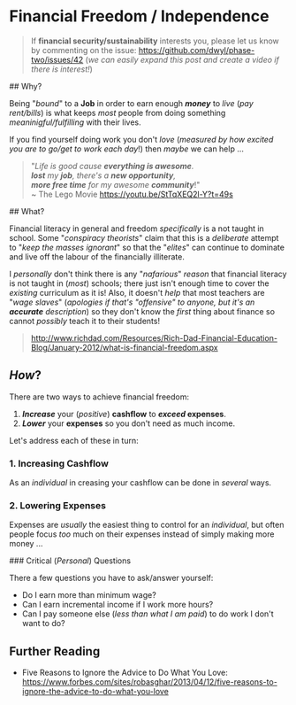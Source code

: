 # Financial Freedom / Independence

> If **financial security/sustainability** interests you,
> please let us know by commenting on the issue:
> https://github.com/dwyl/phase-two/issues/42
> (_we can easily expand this post and create a video if there is interest!_)

## Why?

Being "_bound_" to a **Job** in order to
earn enough ***money*** to _live_ (_pay rent/bills_)
is what keeps _most_ people from doing something
_meaninigful/fulfilling_ with their lives.

If you find yourself doing work you don't _love_
(_measured by how excited you are to go/get to work each day_!)
then _maybe_ we can help ...

> "_Life is good cause **everything is awesome**.  
**lost** my **job**, there's a **new opportunity**,  
**more free time** for my awesome **community**_!"  
~ The Lego Movie https://youtu.be/StTqXEQ2l-Y?t=49s


## What?

Financial literacy in general and freedom _specifically_
is a not taught in school.
Some "_conspiracy theorists_" claim that this is a _deliberate_ attempt
to "_keep the masses ignorant_" so that the "_elites_" can continue
to dominate and live off the labour of the financially illiterate.

I _personally_ don't think there is any "_nafarious_" _reason_
that financial literacy is not taught in (_most_) schools;
there just isn't enough time to cover the _existing_ curriculum as it is!
Also, it doesn't _help_ that most teachers are "_wage slaves_"
(_apologies if that's "offensive" to anyone,
but it's an **accurate** description_)
so they don't know the _first_ thing about finance
so cannot _possibly_ teach it to their students!


> http://www.richdad.com/Resources/Rich-Dad-Financial-Education-Blog/January-2012/what-is-financial-freedom.aspx

## _How_?

There are two ways to achieve financial freedom:

1. ***Increase*** your (_positive_) **cashflow** to **_exceed_ expenses**.
2. ***Lower*** your **expenses** so you don't need as much income.

Let's address each of these in turn:

### 1. Increasing Cashflow

As an _individual_ in creasing your cashflow can be done in _several_ ways.

### 2. Lowering Expenses

Expenses are _usually_ the easiest thing to control for an _individual_,
but often people focus _too_ much on their expenses instead of
simply making more money ...


### Critical (_Personal_) Questions

There a few questions you have to ask/answer yourself:
+ Do I earn more than minimum wage?
+ Can I earn incremental income if I work more hours?
+ Can I pay someone else (_less than what I am paid_)
to do work I don't want to do?


## Further Reading

+ Five Reasons to Ignore the Advice to Do What You Love: https://www.forbes.com/sites/robasghar/2013/04/12/five-reasons-to-ignore-the-advice-to-do-what-you-love
